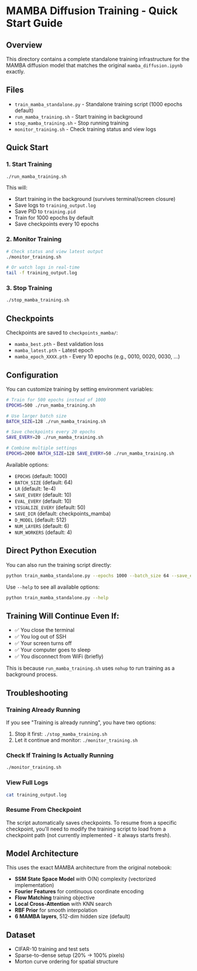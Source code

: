 # MAMBA Diffusion Training - Quick Start Guide

## Overview
This directory contains a complete standalone training infrastructure for the MAMBA diffusion model that matches the original `mamba_diffusion.ipynb` exactly.

## Files
- `train_mamba_standalone.py` - Standalone training script (1000 epochs default)
- `run_mamba_training.sh` - Start training in background
- `stop_mamba_training.sh` - Stop running training
- `monitor_training.sh` - Check training status and view logs

## Quick Start

### 1. Start Training
```bash
./run_mamba_training.sh
```

This will:
- Start training in the background (survives terminal/screen closure)
- Save logs to `training_output.log`
- Save PID to `training.pid`
- Train for 1000 epochs by default
- Save checkpoints every 10 epochs

### 2. Monitor Training
```bash
# Check status and view latest output
./monitor_training.sh

# Or watch logs in real-time
tail -f training_output.log
```

### 3. Stop Training
```bash
./stop_mamba_training.sh
```

## Checkpoints
Checkpoints are saved to `checkpoints_mamba/`:
- `mamba_best.pth` - Best validation loss
- `mamba_latest.pth` - Latest epoch
- `mamba_epoch_XXXX.pth` - Every 10 epochs (e.g., 0010, 0020, 0030, ...)

## Configuration
You can customize training by setting environment variables:

```bash
# Train for 500 epochs instead of 1000
EPOCHS=500 ./run_mamba_training.sh

# Use larger batch size
BATCH_SIZE=128 ./run_mamba_training.sh

# Save checkpoints every 20 epochs
SAVE_EVERY=20 ./run_mamba_training.sh

# Combine multiple settings
EPOCHS=2000 BATCH_SIZE=128 SAVE_EVERY=50 ./run_mamba_training.sh
```

Available options:
- `EPOCHS` (default: 1000)
- `BATCH_SIZE` (default: 64)
- `LR` (default: 1e-4)
- `SAVE_EVERY` (default: 10)
- `EVAL_EVERY` (default: 10)
- `VISUALIZE_EVERY` (default: 50)
- `SAVE_DIR` (default: checkpoints_mamba)
- `D_MODEL` (default: 512)
- `NUM_LAYERS` (default: 6)
- `NUM_WORKERS` (default: 4)

## Direct Python Execution
You can also run the training script directly:

```bash
python train_mamba_standalone.py --epochs 1000 --batch_size 64 --save_every 10
```

Use `--help` to see all available options:
```bash
python train_mamba_standalone.py --help
```

## Training Will Continue Even If:
- ✅ You close the terminal
- ✅ You log out of SSH
- ✅ Your screen turns off
- ✅ Your computer goes to sleep
- ✅ You disconnect from WiFi (briefly)

This is because `run_mamba_training.sh` uses `nohup` to run training as a background process.

## Troubleshooting

### Training Already Running
If you see "Training is already running", you have two options:
1. Stop it first: `./stop_mamba_training.sh`
2. Let it continue and monitor: `./monitor_training.sh`

### Check If Training Is Actually Running
```bash
./monitor_training.sh
```

### View Full Logs
```bash
cat training_output.log
```

### Resume From Checkpoint
The script automatically saves checkpoints. To resume from a specific checkpoint, you'll need to modify the training script to load from a checkpoint path (not currently implemented - it always starts fresh).

## Model Architecture
This uses the exact MAMBA architecture from the original notebook:
- **SSM State Space Model** with O(N) complexity (vectorized implementation)
- **Fourier Features** for continuous coordinate encoding
- **Flow Matching** training objective
- **Local Cross-Attention** with KNN search
- **RBF Prior** for smooth interpolation
- **6 MAMBA layers**, 512-dim hidden size (default)

## Dataset
- CIFAR-10 training and test sets
- Sparse-to-dense setup (20% → 100% pixels)
- Morton curve ordering for spatial structure
